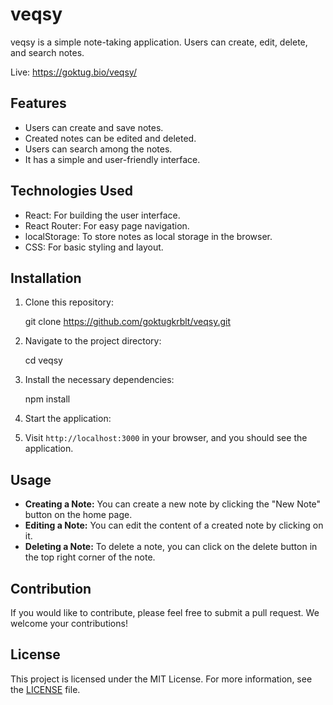 # veqsy

veqsy is a simple note-taking application. Users can create, edit, delete, and search notes.

Live: https://goktug.bio/veqsy/

## Features

- Users can create and save notes.
- Created notes can be edited and deleted.
- Users can search among the notes.
- It has a simple and user-friendly interface.

## Technologies Used

- React: For building the user interface.
- React Router: For easy page navigation.
- localStorage: To store notes as local storage in the browser.
- CSS: For basic styling and layout.

## Installation

1. Clone this repository:

    git clone https://github.com/goktugkrblt/veqsy.git


2. Navigate to the project directory:

    cd veqsy

3. Install the necessary dependencies:

    npm install


4. Start the application:


5. Visit `http://localhost:3000` in your browser, and you should see the application.

## Usage

- **Creating a Note:** You can create a new note by clicking the "New Note" button on the home page.
- **Editing a Note:** You can edit the content of a created note by clicking on it.
- **Deleting a Note:** To delete a note, you can click on the delete button in the top right corner of the note.

## Contribution

If you would like to contribute, please feel free to submit a pull request. We welcome your contributions!

## License

This project is licensed under the MIT License. For more information, see the [LICENSE](LICENSE) file.
